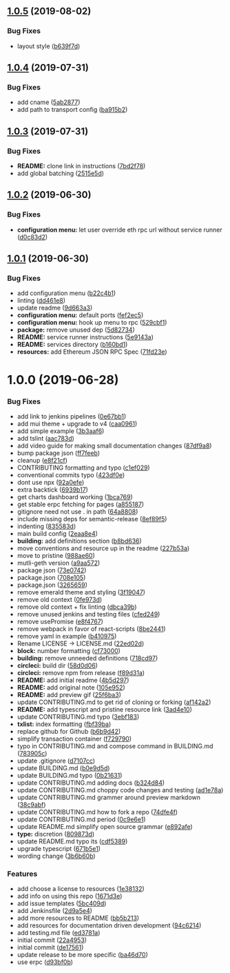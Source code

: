 ## [1.0.5](https://github.com/etclabscore/jade-explorer/compare/1.0.4...1.0.5) (2019-08-02)


### Bug Fixes

* layout style ([b639f7d](https://github.com/etclabscore/jade-explorer/commit/b639f7d))

## [1.0.4](https://github.com/etclabscore/jade-explorer/compare/1.0.3...1.0.4) (2019-07-31)


### Bug Fixes

* add cname ([5ab2877](https://github.com/etclabscore/jade-explorer/commit/5ab2877))
* add path to transport config ([ba915b2](https://github.com/etclabscore/jade-explorer/commit/ba915b2))

## [1.0.3](https://github.com/etclabscore/jade-explorer/compare/1.0.2...1.0.3) (2019-07-31)


### Bug Fixes

* **README:** clone link in instructions ([7bd2f78](https://github.com/etclabscore/jade-explorer/commit/7bd2f78))
* add global batching ([2515e5d](https://github.com/etclabscore/jade-explorer/commit/2515e5d))

## [1.0.2](https://github.com/etclabscore/jade-explorer/compare/1.0.1...1.0.2) (2019-06-30)


### Bug Fixes

* **configuration menu:** let user override eth rpc url without service runner ([d0c83d2](https://github.com/etclabscore/jade-explorer/commit/d0c83d2))

## [1.0.1](https://github.com/etclabscore/jade-explorer/compare/1.0.0...1.0.1) (2019-06-30)


### Bug Fixes

* add configuration menu ([b22c4b1](https://github.com/etclabscore/jade-explorer/commit/b22c4b1))
* linting ([dd461e8](https://github.com/etclabscore/jade-explorer/commit/dd461e8))
* update readme ([9d663a3](https://github.com/etclabscore/jade-explorer/commit/9d663a3))
* **configuration menu:** default ports ([fef2ec5](https://github.com/etclabscore/jade-explorer/commit/fef2ec5))
* **configuration menu:** hook up menu to rpc ([529cbf1](https://github.com/etclabscore/jade-explorer/commit/529cbf1))
* **package:** remove unused dep ([5d82734](https://github.com/etclabscore/jade-explorer/commit/5d82734))
* **README:** service runner instructions ([5e9143a](https://github.com/etclabscore/jade-explorer/commit/5e9143a))
* **README:** services directory ([b160bd1](https://github.com/etclabscore/jade-explorer/commit/b160bd1))
* **resources:** add Ethereum JSON RPC Spec ([71fd23e](https://github.com/etclabscore/jade-explorer/commit/71fd23e))

# 1.0.0 (2019-06-28)


### Bug Fixes

* add link to jenkins pipelines ([0e67bb1](https://github.com/etclabscore/jade-explorer/commit/0e67bb1))
* add mui theme + upgrade to v4 ([caa0961](https://github.com/etclabscore/jade-explorer/commit/caa0961))
* add simple example ([3b3aaf6](https://github.com/etclabscore/jade-explorer/commit/3b3aaf6))
* add tslint ([aac783d](https://github.com/etclabscore/jade-explorer/commit/aac783d))
* add video guide for making small documentation changes ([87df9a8](https://github.com/etclabscore/jade-explorer/commit/87df9a8))
* bump package json ([ff7feeb](https://github.com/etclabscore/jade-explorer/commit/ff7feeb))
* cleanup ([e8f21cf](https://github.com/etclabscore/jade-explorer/commit/e8f21cf))
* CONTRIBUTING formatting and typo ([c1ef029](https://github.com/etclabscore/jade-explorer/commit/c1ef029))
* conventional commits typo ([423df0e](https://github.com/etclabscore/jade-explorer/commit/423df0e))
* dont use npx ([92a0efe](https://github.com/etclabscore/jade-explorer/commit/92a0efe))
* extra backtick ([6939b17](https://github.com/etclabscore/jade-explorer/commit/6939b17))
* get charts dashboard working ([1bca769](https://github.com/etclabscore/jade-explorer/commit/1bca769))
* get stable erpc fetching for pages ([a855187](https://github.com/etclabscore/jade-explorer/commit/a855187))
* gitignore need not use . in path ([64a8808](https://github.com/etclabscore/jade-explorer/commit/64a8808))
* include missing deps for semantic-release ([8ef89f5](https://github.com/etclabscore/jade-explorer/commit/8ef89f5))
* indenting ([835583d](https://github.com/etclabscore/jade-explorer/commit/835583d))
* main build config ([2eaa8e4](https://github.com/etclabscore/jade-explorer/commit/2eaa8e4))
* **building:** add definitions section ([b8bd636](https://github.com/etclabscore/jade-explorer/commit/b8bd636))
* move conventions and resource up in the readme ([227b53a](https://github.com/etclabscore/jade-explorer/commit/227b53a))
* move to pristine ([988ae60](https://github.com/etclabscore/jade-explorer/commit/988ae60))
* mutli-geth version ([a9aa572](https://github.com/etclabscore/jade-explorer/commit/a9aa572))
* package json ([73e0742](https://github.com/etclabscore/jade-explorer/commit/73e0742))
* package.json ([708e105](https://github.com/etclabscore/jade-explorer/commit/708e105))
* package.json ([3265659](https://github.com/etclabscore/jade-explorer/commit/3265659))
* remove emerald theme and styling ([3f19047](https://github.com/etclabscore/jade-explorer/commit/3f19047))
* remove old context ([0fe973d](https://github.com/etclabscore/jade-explorer/commit/0fe973d))
* remove old context + fix linting ([dbca39b](https://github.com/etclabscore/jade-explorer/commit/dbca39b))
* remove unused jenkins and testing files ([cfed249](https://github.com/etclabscore/jade-explorer/commit/cfed249))
* remove usePromise ([e8f4767](https://github.com/etclabscore/jade-explorer/commit/e8f4767))
* remove webpack in favor of react-scripts ([8be2441](https://github.com/etclabscore/jade-explorer/commit/8be2441))
* remove yaml in example ([b410975](https://github.com/etclabscore/jade-explorer/commit/b410975))
* Rename LICENSE -> LICENSE.md ([22ed02d](https://github.com/etclabscore/jade-explorer/commit/22ed02d))
* **block:** number formatting ([cf73000](https://github.com/etclabscore/jade-explorer/commit/cf73000))
* **building:** remove unneeded definitions ([718cd97](https://github.com/etclabscore/jade-explorer/commit/718cd97))
* **circleci:** build dir ([58d0d06](https://github.com/etclabscore/jade-explorer/commit/58d0d06))
* **circleci:** remove npm from release ([f89d31a](https://github.com/etclabscore/jade-explorer/commit/f89d31a))
* **README:** add initial readme ([4b5d297](https://github.com/etclabscore/jade-explorer/commit/4b5d297))
* **README:** add original note ([105e952](https://github.com/etclabscore/jade-explorer/commit/105e952))
* **README:** add preview gif ([25f6ba3](https://github.com/etclabscore/jade-explorer/commit/25f6ba3))
* update CONTRIBUTING.md to get rid of cloning or forking ([af142a2](https://github.com/etclabscore/jade-explorer/commit/af142a2))
* **README:** add typescript and pristine resource link ([3ad4e10](https://github.com/etclabscore/jade-explorer/commit/3ad4e10))
* update CONTRIBUTING.md typo ([3ebf183](https://github.com/etclabscore/jade-explorer/commit/3ebf183))
* **txlist:** index formatting ([fbf39ba](https://github.com/etclabscore/jade-explorer/commit/fbf39ba))
* replace github for Github ([b6b9d42](https://github.com/etclabscore/jade-explorer/commit/b6b9d42))
* simplify transaction container ([f729790](https://github.com/etclabscore/jade-explorer/commit/f729790))
* typo in CONTRIBUTING.md and compose command in BUILDING.md ([783905c](https://github.com/etclabscore/jade-explorer/commit/783905c))
* update .gitignore ([d7107cc](https://github.com/etclabscore/jade-explorer/commit/d7107cc))
* update BUILDING.md ([b0e9d5d](https://github.com/etclabscore/jade-explorer/commit/b0e9d5d))
* update BUILDING.md typo ([0b21631](https://github.com/etclabscore/jade-explorer/commit/0b21631))
* update CONTRIBUTING.md adding docs ([b324d84](https://github.com/etclabscore/jade-explorer/commit/b324d84))
* update CONTRIBUTING.md choppy code changes and testing ([ad1e78a](https://github.com/etclabscore/jade-explorer/commit/ad1e78a))
* update CONTRIBUTING.md grammer around preview markdown ([38c9abf](https://github.com/etclabscore/jade-explorer/commit/38c9abf))
* update CONTRIBUTING.md how to fork a repo ([74dfe4f](https://github.com/etclabscore/jade-explorer/commit/74dfe4f))
* update CONTRIBUTING.md period ([0c9e6e1](https://github.com/etclabscore/jade-explorer/commit/0c9e6e1))
* update README.md simplify open source grammar ([e892afe](https://github.com/etclabscore/jade-explorer/commit/e892afe))
* **type:** discretion ([809873d](https://github.com/etclabscore/jade-explorer/commit/809873d))
* update README.md typo its ([cdf5389](https://github.com/etclabscore/jade-explorer/commit/cdf5389))
* upgrade typescript ([671b5e1](https://github.com/etclabscore/jade-explorer/commit/671b5e1))
* wording change ([3b6b60b](https://github.com/etclabscore/jade-explorer/commit/3b6b60b))


### Features

* add choose a license to resources ([1e38132](https://github.com/etclabscore/jade-explorer/commit/1e38132))
* add info on using this repo ([1671d3e](https://github.com/etclabscore/jade-explorer/commit/1671d3e))
* add issue templates ([5bc409d](https://github.com/etclabscore/jade-explorer/commit/5bc409d))
* add Jenkinsfile ([2d9a5e4](https://github.com/etclabscore/jade-explorer/commit/2d9a5e4))
* add more resources to README ([bb5b213](https://github.com/etclabscore/jade-explorer/commit/bb5b213))
* add resources for documentation driven development ([94c6214](https://github.com/etclabscore/jade-explorer/commit/94c6214))
* add testing.md file ([ed3781a](https://github.com/etclabscore/jade-explorer/commit/ed3781a))
* initial commit ([22a4953](https://github.com/etclabscore/jade-explorer/commit/22a4953))
* initial commit ([de17561](https://github.com/etclabscore/jade-explorer/commit/de17561))
* update release to be more specific ([ba46d70](https://github.com/etclabscore/jade-explorer/commit/ba46d70))
* use erpc ([d93bf0b](https://github.com/etclabscore/jade-explorer/commit/d93bf0b))
